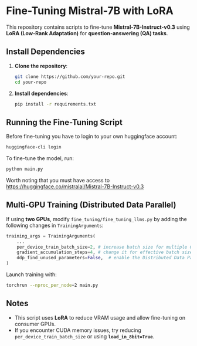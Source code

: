 # Fine-Tuning Mistral-7B with LoRA

This repository contains scripts to fine-tune **Mistral-7B-Instruct-v0.3** using **LoRA (Low-Rank Adaptation)** for **question-answering (QA) tasks**.

## Install Dependencies

1. **Clone the repository**:
   ```bash
   git clone https://github.com/your-repo.git
   cd your-repo
   ```

2. **Install dependencies**:
   ```bash
   pip install -r requirements.txt
   ```

## Running the Fine-Tuning Script

Before fine-tuning you have to login to your own huggingface account:

```bash
huggingface-cli login
```

To fine-tune the model, run:

```bash
python main.py
```

Worth noting that you must have access to https://huggingface.co/mistralai/Mistral-7B-Instruct-v0.3


## Multi-GPU Training (Distributed Data Parallel)

If using **two GPUs**, modify `fine_tuning/fine_tuning_llms.py` by adding the following changes in `TrainingArguments`:

```python
training_args = TrainingArguments(
    ...
    per_device_train_batch_size=2, # increase batch size for multiple GPUs
    gradient_accumulation_steps=4, # change it for effective batch size
    ddp_find_unused_parameters=False,  # enable the Distributed Data Parallel (DDP)
)
```

Launch training with:

```bash
torchrun --nproc_per_node=2 main.py
```

## Notes

- This script uses **LoRA** to reduce VRAM usage and allow fine-tuning on consumer GPUs.
- If you encounter CUDA memory issues, try reducing `per_device_train_batch_size` or using **`load_in_8bit=True`**.


